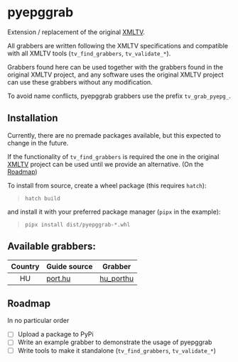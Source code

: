 # pyepggrab

Extension / replacement of the original [XMLTV][xmltv].

All grabbers are written following the XMLTV specifications and compatible 
with all XMLTV tools (`tv_find_grabbers`, `tv_validate_*`).

Grabbers found here can be used together with the grabbers found in the
original XMLTV project, and any software uses the original XMLTV project
can use these grabbers without any modification.

To avoid name conflicts, pyepggrab grabbers use the prefix `tv_grab_pyepg_`.

## Installation

Currently, there are no premade packages available, but this expected to change
in the future.

If the functionality of `tv_find_grabbers` is required the one in the
original [XMLTV][xmltv] project can be used until we provide an alternative.
(On the [Roadmap](#roadmap))

To install from source, create a wheel package (this requires `hatch`):

> `hatch build`

and install it with your preferred package manager (`pipx` in the example):

> `pipx install dist/pyepggrab-*.whl`

## Available grabbers:

| Country | Guide source      | Grabber                |
|:-------:|-------------------|------------------------|
| HU      | [port.hu][porthu] | [hu_porthu][hu_porthu] |

[porthu]: https://port.hu
[hu_porthu]: pyepggrab/grabbers/hu_porthu

## Roadmap

In no particular order

- [ ] Upload a package to PyPi
- [ ] Write an example grabber to demonstrate the usage of pyepggrab
- [ ] Write tools to make it standalone (`tv_find_grabbers`, `tv_validate_*`)

[xmltv]: https://github.com/XMLTV/xmltv